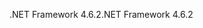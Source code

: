 <span data-ttu-id="09853-101">.NET Framework 4.6.2</span><span class="sxs-lookup"><span data-stu-id="09853-101">.NET Framework 4.6.2</span></span>